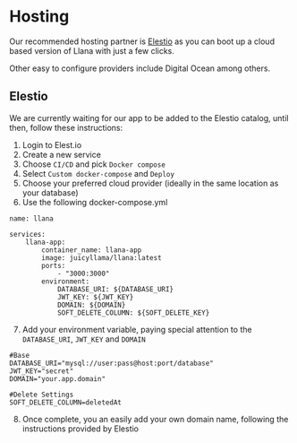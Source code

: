 # Hosting

Our recommended hosting partner is [Elestio](https://elest.io/) as you can boot up a cloud based version of Llana with just a few clicks.

Other easy to configure providers include Digital Ocean among others. 

## Elestio

We are currently waiting for our app to be added to the Elestio catalog, until then, follow these instructions:

1. Login to Elest.io
2. Create a new service
3. Choose `CI/CD` and pick `Docker compose`
4. Select `Custom docker-compose` and `Deploy`
5. Choose your preferred cloud provider (ideally in the same location as your database)
6. Use the following docker-compose.yml

```
name: llana

services:
    llana-app:
        container_name: llana-app
        image: juicyllama/llana:latest
        ports:
            - "3000:3000"
        environment:
            DATABASE_URI: ${DATABASE_URI}
            JWT_KEY: ${JWT_KEY}
            DOMAIN: ${DOMAIN}
            SOFT_DELETE_COLUMN: ${SOFT_DELETE_KEY}
```

7. Add your environment variable, paying special attention to the `DATABASE_URI`, `JWT_KEY` and `DOMAIN`

```
#Base
DATABASE_URI="mysql://user:pass@host:port/database"
JWT_KEY="secret"
DOMAIN="your.app.domain"

#Delete Settings
SOFT_DELETE_COLUMN=deletedAt

```

8. Once complete, you an easily add your own domain name, following the instructions provided by Elestio